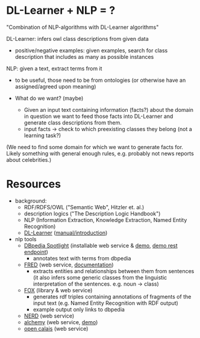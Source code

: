 # DL-Learner + NLP = ?

"Combination of NLP-algorithms with DL-Learner algorithms"

DL-Learner: infers owl class descriptions from given data

- positive/negative examples: given examples, search for class
    description that includes as many as possible instances

NLP: given a text, extract terms from it

- to be useful, those need to be from ontologies (or otherwise
    have an assigned/agreed upon meaning)

- What do we want? (maybe)
    * Given an input text containing information (facts?) about the
        domain in question we want to feed those facts into DL-Learner
        and generate class descriptions from them.
    * input facts -> check to which preexisting classes they belong
        (not a learning task?)

(We need to find some domain for which we want to generate facts for.
Likely something with general enough rules, e.g. probably not news
reports about celebrities.)

# Resources

- background:
    * RDF/RDFS/OWL ("Semantic Web", Hitzler et. al.)
    * description logics ("The Description Logic Handbook")
    * NLP (Information Extraction, Knowledge Extraction,
        Named Entity Recognition)
    * [DL-Learner](http://dllearner.org) ([manual/introduction](http://dl-learner.org/files/dl-learner-manual.pdf))
- nlp tools
    * [DBpedia Spotlight](https://github.com/dbpedia-spotlight/dbpedia-spotlight/wiki)
        (installable web service & [demo](http://spotlight.dbpedia.org/demo/),
         [demo rest endpoint](http://spotlight.sztaki.hu:2222/rest))
        - annotates text with terms from dbpedia
    * [FRED](http://wit.istc.cnr.it/stlab-tools/fred) (web service,
        [documentation](http://wit.istc.cnr.it/stlab-tools/fred/api))
        - extracts entities and relationships between them from sentences
            (it also infers some generic classes from the linguistic
             interpretation of the sentences. e.g. noun -> class)
    * [FOX](http://aksw.org/Projects/FOX.html) (library & web service)
        - generates rdf triples containing annotations of fragments
            of the input text (e.g. Named Entity Recognition with RDF output)
        - example output only links to dbpedia
    * [NERD](http://nerd.eurecom.fr/documentation) (web service)
    * [alchemy](http://alchemyapi.com) (web service, [demo](http://www.alchemyapi.com/products/demo/))
    * [open calais](http://opencalais.com) (web service)